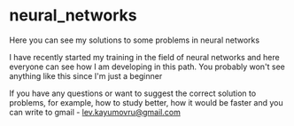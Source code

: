# neural_networks
Here you can see my solutions to some problems in neural networks

I have recently started my training in the field of neural networks and here everyone can see how I am developing in this path. You probably won't see anything like this since I'm just a beginner

If you have any questions or want to suggest the correct solution to problems, for example, how to study better, how it would be faster and you can write to gmail - 
lev.kayumovru@gmail.com
